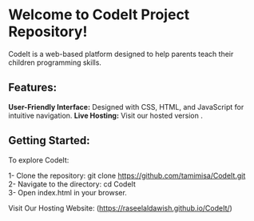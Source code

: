 # Welcome to CodeIt Project Repository!
CodeIt is a web-based platform designed to help parents teach their children programming skills.

## Features:

**User-Friendly Interface:** Designed with CSS, HTML, and JavaScript for intuitive navigation.
**Live Hosting:** Visit our hosted version .
## Getting Started:
To explore CodeIt:

1- Clone the repository: git clone https://github.com/tamimisa/CodeIt.git <br/>
2- Navigate to the directory: cd CodeIt <br/>
3- Open index.html in your browser.

Visit Our Hosting Website:
(https://raseelaldawish.github.io/CodeIt/)
